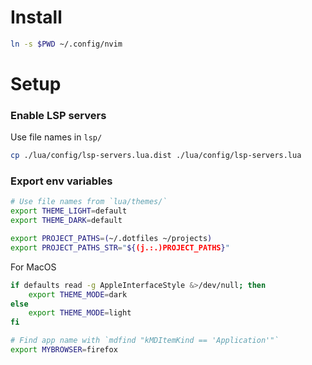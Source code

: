 # Install

```sh
ln -s $PWD ~/.config/nvim
```

# Setup
### Enable LSP servers

Use file names in `lsp/`
```sh
cp ./lua/config/lsp-servers.lua.dist ./lua/config/lsp-servers.lua
```

### Export env variables

```sh
# Use file names from `lua/themes/`
export THEME_LIGHT=default
export THEME_DARK=default

export PROJECT_PATHS=(~/.dotfiles ~/projects)
export PROJECT_PATHS_STR="${(j.:.)PROJECT_PATHS}"
```

For MacOS
```sh
if defaults read -g AppleInterfaceStyle &>/dev/null; then
    export THEME_MODE=dark
else
    export THEME_MODE=light
fi

# Find app name with `mdfind "kMDItemKind == 'Application'"`
export MYBROWSER=firefox
```
